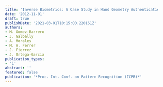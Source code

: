 ```yaml
---
title: 'Inverse Biometrics: A Case Study in Hand Geometry Authentication'
date: '2012-11-01'
draft: true
publishDate: '2021-03-01T10:15:00.220161Z'
authors:
- M. Gomez-Barrero
- J. Galbally
- A. Morales
- M. A. Ferrer
- J. Fierrez
- J. Ortega-Garcia
publication_types:
- '1'
abstract: ''
featured: false
publication: '*Proc. Int. Conf. on Pattern Recognition (ICPR)*'
---
```


